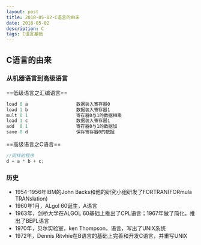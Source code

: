```yaml
---
layout: post
title: 2018-05-02-C语言的由来
date: 2018-05-02
description: C
tags: C语言基础
---
```



## C语言的由来

### 从机器语言到高级语言
==低级语言之汇编语言==

``` javascript
load 0 a                  数据装入寄存器0
load 1 b                  数据装入寄存器1
mult 0 1                  寄存器0与1的数据相乘
load 1 c                  数据装入寄存器1
add  0 1                  寄存器0与1的数据加
save 0 d                  保存寄存器0的数据
```
==高级语言之C语言==

``` javascript
//同样的程序
d = a * b + c;
```

### 历史

 - 1954-1956年IBM的John Backs和他的研究小组研发了FORTRAN(FORmula TRANslation)
 - 1960年1月，ALgol 60诞生，A语言
 - 1963年，剑桥大学在ALGOL 60基础上推出了CPL语言；1967年做了简化，推出了BEPL语言
 - 1970年，贝尔实验室，ken Thompson，语言，写出了UNIX系统
 - 1972年，Dennis Ritvhie在B语言的基础上完善和开发C语言，并重写UNIX

